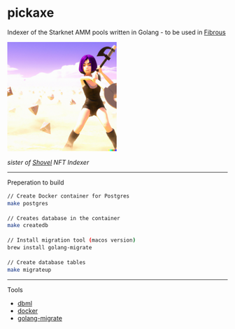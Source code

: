 # pickaxe

Indexer of the Starknet AMM pools written in Golang - to be used in [Fibrous](https://fibrous.finance)

<img src="./pickaxe.png" alt="pickaxe girl" width="250px">

*sister of [Shovel](https://github.com/tahos81/shovel) NFT Indexer*

<hr/>

Preperation to build

``` bash
// Create Docker container for Postgres
make postgres

// Creates database in the container
make createdb

// Install migration tool (macos version)
brew install golang-migrate

// Create database tables
make migrateup
```

<hr/>

Tools
* [dbml](https://dbml-lang.org)
* [docker](https://docker.com/)
* [golang-migrate](https://github.com/golang-migrate/migrate)